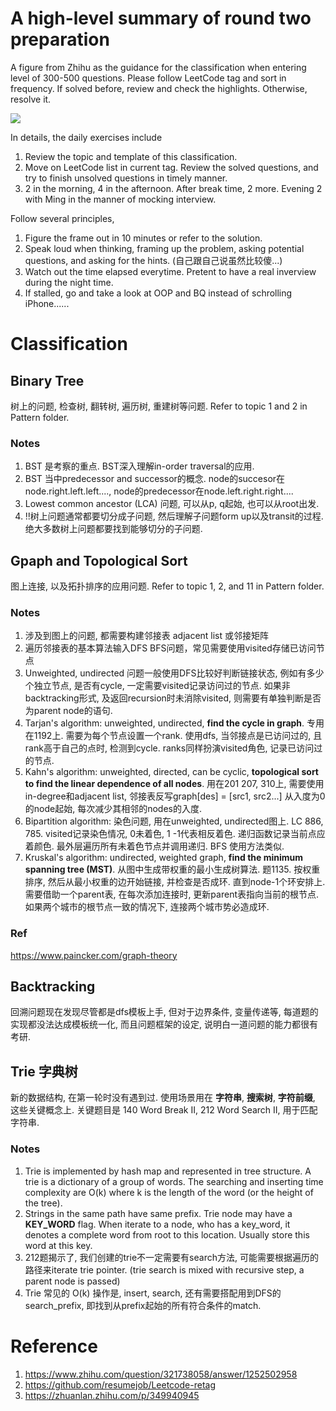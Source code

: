 # A high-level summary of round two preparation

A figure from Zhihu as the guidance for the classification when entering level of 300-500 questions. Please follow LeetCode tag and sort in frequency. If solved before, review and check the highlights. Otherwise, resolve it. 

<img src="https://pic1.zhimg.com/80/v2-70b07cab3afb34421e0ea5b5bcab8089_720w.jpg?source=1940ef5c" />

In details, the daily exercises include
1. Review the topic and template of this classification.
2. Move on LeetCode list in current tag. Review the solved questions, and try to finish unsolved questions in timely manner. 
3. 2 in the morning, 4 in the afternoon. After break time, 2 more. Evening 2 with Ming in the manner of mocking interview. 

Follow several principles,
1. Figure the frame out in 10 minutes or refer to the solution.
2. Speak loud when thinking, framing up the problem, asking potential questions, and asking for the hints. (自己跟自己说虽然比较傻...)
3. Watch out the time elapsed everytime. Pretent to have a real inverview during the night time. 
4. If stalled, go and take a look at OOP and BQ instead of schrolling iPhone......

# Classification
## Binary Tree
树上的问题, 检查树, 翻转树, 遍历树, 重建树等问题. Refer to topic 1 and 2 in Pattern folder.

### Notes
1. BST 是考察的重点. BST深入理解in-order traversal的应用.
2. BST 当中predecessor and successor的概念. node的succesor在node.right.left.left...., node的predecessor在node.left.right.right....
3. Lowest common ancestor (LCA) 问题, 可以从p, q起始, 也可以从root出发.
4. !!树上问题通常都要切分成子问题, 然后理解子问题form up以及transit的过程. 绝大多数树上问题都要找到能够切分的子问题.

## Gpaph and Topological Sort
图上连接, 以及拓扑排序的应用问题. Refer to topic 1, 2, and 11 in Pattern folder.

### Notes
1. 涉及到图上的问题, 都需要构建邻接表 adjacent list 或邻接矩阵
2. 遍历邻接表的基本算法输入DFS BFS问题，常见需要使用visited存储已访问节点
3. Unweighted, undirected 问题一般使用DFS比较好判断链接状态, 例如有多少个独立节点, 是否有cycle, 一定需要visited记录访问过的节点. 如果非backtracking形式, 及返回recursion时未消除visited, 则需要有单独判断是否为parent node的语句.
4. Tarjan's algorithm: unweighted, undirected, **find the cycle in graph**. 专用在1192上. 需要为每个节点设置一个rank. 使用dfs, 当邻接点是已访问过的, 且rank高于自己的点时, 检测到cycle. ranks同样扮演visited角色, 记录已访问过的节点.
5. Kahn's algorithm: unweighted, directed, can be cyclic, **topological sort to find the linear dependence of all nodes**. 用在201 207, 310上, 需要使用in-degree和adjacent list, 邻接表反写graph[des] = [src1, src2...] 从入度为0的node起始, 每次减少其相邻的nodes的入度.
6. Bipartition algorithm: 染色问题, 用在unweighted, undirected图上. LC 886, 785. visited记录染色情况, 0未着色, 1 -1代表相反着色. 递归函数记录当前点应着颜色. 最外层遍历所有未着色节点并调用递归. BFS 使用方法类似.
7. Kruskal's algorithm: undirected, weighted graph, **find the minimum spanning tree (MST)**. 从图中生成带权重的最小生成树算法. 题1135. 按权重排序, 然后从最小权重的边开始链接, 并检查是否成环. 直到node-1个环安排上. 需要借助一个parent表, 在每次添加连接时, 更新parent表指向当前的根节点. 如果两个城市的根节点一致的情况下, 连接两个城市势必造成环.

### Ref
https://www.paincker.com/graph-theory

## Backtracking
回溯问题现在发现尽管都是dfs模板上手, 但对于边界条件, 变量传递等, 每道题的实现都没法达成模板统一化, 而且问题框架的设定, 说明白一道问题的能力都很有考研. 

## Trie 字典树
新的数据结构, 在第一轮时没有遇到过. 使用场景用在 **字符串**, **搜索树**, **字符前缀**, 这些关键概念上. 关键题目是 140 Word Break II, 212 Word Search II, 用于匹配字符串. 

### Notes
1. Trie is implemented by hash map and represented in tree structure. A trie is a dictionary of a group of words. The searching and inserting time complexity are O(k) where k is the length of the word (or the height of the tree).
2. Strings in the same path have same prefix. Trie node may have a **KEY_WORD** flag. When iterate to a node, who has a key_word, it denotes a complete word from root to this location. Usually store this word at this key.
3. 212题揭示了, 我们创建的trie不一定需要有search方法, 可能需要根据遍历的路径来iterate trie pointer. (trie search is mixed with recursive step, a parent node is passed)
4. Trie 常见的 O(k) 操作是, insert, search, 还有需要搭配用到DFS的search_prefix, 即找到从prefix起始的所有符合条件的match.


# Reference
1. https://www.zhihu.com/question/321738058/answer/1252502958
2. https://github.com/resumejob/Leetcode-retag
3. https://zhuanlan.zhihu.com/p/349940945